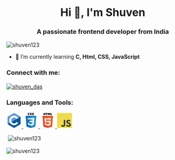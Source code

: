 <h1 align="center">Hi 👋, I'm Shuven</h1>
<h3 align="center">A passionate frontend developer from India</h3>

<p align="left"> <img src="https://komarev.com/ghpvc/?username=shuven123&label=Profile%20views&color=0e75b6&style=flat" alt="shuven123" /> </p>

- 🌱 I’m currently learning **C, Html, CSS, JavaScript**

<h3 align="left">Connect with me:</h3>
<p align="left">
<a href="https://instagram.com/shuven_das" target="blank"><img align="center" src="https://raw.githubusercontent.com/rahuldkjain/github-profile-readme-generator/master/src/images/icons/Social/instagram.svg" alt="shuven_das" height="30" width="40" /></a>
</p>

<h3 align="left">Languages and Tools:</h3>
<p align="left"> <a href="https://www.cprogramming.com/" target="_blank" rel="noreferrer"> <img src="https://raw.githubusercontent.com/devicons/devicon/master/icons/c/c-original.svg" alt="c" width="40" height="40"/> </a> <a href="https://www.w3schools.com/css/" target="_blank" rel="noreferrer"> <img src="https://raw.githubusercontent.com/devicons/devicon/master/icons/css3/css3-original-wordmark.svg" alt="css3" width="40" height="40"/> </a> <a href="https://www.w3.org/html/" target="_blank" rel="noreferrer"> <img src="https://raw.githubusercontent.com/devicons/devicon/master/icons/html5/html5-original-wordmark.svg" alt="html5" width="40" height="40"/> </a> <a href="https://developer.mozilla.org/en-US/docs/Web/JavaScript" target="_blank" rel="noreferrer"> <img src="https://raw.githubusercontent.com/devicons/devicon/master/icons/javascript/javascript-original.svg" alt="javascript" width="40" height="40"/> </a> </p>

<p>&nbsp;<img align="center" src="https://github-readme-stats.vercel.app/api?username=shuven123&show_icons=true&locale=en" alt="shuven123" /></p>

<p><img align="center" src="https://github-readme-streak-stats.herokuapp.com/?user=shuven123&" alt="shuven123" /></p>


